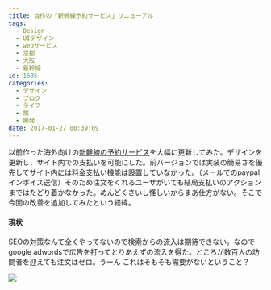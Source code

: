```yaml
---
title: 自作の「新幹線予約サービス」リニューアル
tags:
  - Design
  - UIデザイン
  - webサービス
  - 京都
  - 大阪
  - 新幹線
id: 1605
categories:
  - デザイン
  - ブログ
  - ライフ
  - 旅
  - 開発
date: 2017-01-27 00:39:09
---
```


以前作った海外向けの[新幹線の予約サービス](http://j-pilot.com)を大幅に更新してみた。デザインを更新し、サイト内での支払いを可能にした。前バージョンでは実装の簡易さを優先してサイト内には料金支払い機能は設置していなかった。（メールでのpaypalインボイス送信）そのため注文をくれるユーザがいても結局支払いのアクションまではたどり着かなかった。めんどくさいし怪しいからまあ仕方がない。そこで今回の改善を追加してみたという経緯。

#### 現状

SEOの対策なんて全くやってないので検索からの流入は期待できない。なのでgoogle adwordsで広告を打ってとりあえずの流入を得た。ところが数百人の訪問者を迎えても注文はゼロ。うーん これはそもそも需要がないということ？

![](https://i.gyazo.com/7f07dcc13a706a7755e4f01e5718111c.png)